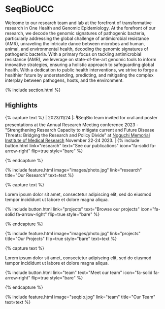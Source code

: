 ---
---

# SeqBioUCC

Welcome to our research team and lab at the forefront of transformative research in One Health and Genomic Epidemiology. At the forefront of our research, we decode the genomic signatures of pathogenic bacteria, particularly addressing the global challenge of antimicrobial resistance (AMR), unraveling the intricate dance between microbes and human, animal, and environmental health, decoding the genomic signatures of pathogenic bacteria. With a primary focus on tackling antimicrobial resistance (AMR), we leverage on state-of-the-art genomic tools to inform innovative strategies, ensuring a holistic approach to safeguarding global health. With a dedication to public health interventions, we strive to forge a healthier future by understanding, predicting, and mitigating the complex interplay between pathogens, hosts, and the environment.

{% include section.html %}

## Highlights

{% capture text %}
| 2023/11/24 |: 🎙SeqBio team invited for oral and poster presentations at the Annual Research Meeting conference 2023  - "Strengthening Research Capacity to mitigate current and Future Disease Threats: Bridging the Research and Policy Divide" at [Noguchi Memorial Institute of Medical Research](https://twitter.com/NMIMR_UG/status/1725012244495225046) November 22-24 2023. | 
{%
  include button.html
  link="research"
  text="See our publications"
  icon="fa-solid fa-arrow-right"
  flip=true
  style="bare"
%}

{% endcapture %}

{%
  include feature.html
  image="images/photo.jpg"
  link="research"
  title="Our Research"
  text=text
%}

{% capture text %}

Lorem ipsum dolor sit amet, consectetur adipiscing elit, sed do eiusmod tempor incididunt ut labore et dolore magna aliqua.

{%
  include button.html
  link="projects"
  text="Browse our projects"
  icon="fa-solid fa-arrow-right"
  flip=true
  style="bare"
%}

{% endcapture %}

{%
  include feature.html
  image="images/photo.jpg"
  link="projects"
  title="Our Projects"
  flip=true
  style="bare"
  text=text
%}

{% capture text %}

Lorem ipsum dolor sit amet, consectetur adipiscing elit, sed do eiusmod tempor incididunt ut labore et dolore magna aliqua.

{%
  include button.html
  link="team"
  text="Meet our team"
  icon="fa-solid fa-arrow-right"
  flip=true
  style="bare"
%}

{% endcapture %}

{%
  include feature.html
  image="seqbio.jpg"
  link="team"
  title="Our Team"
  text=text
%}




